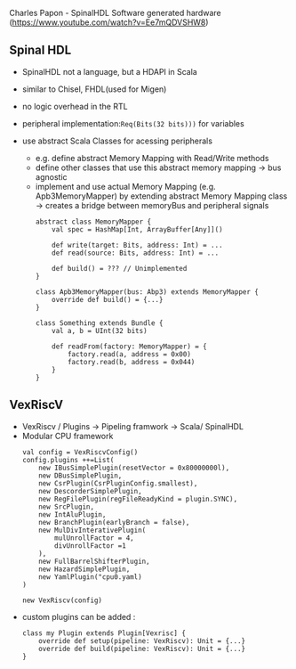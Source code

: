 Charles Papon - SpinalHDL Software generated hardware (https://www.youtube.com/watch?v=Ee7mQDVSHW8)

## Spinal HDL

- SpinalHDL not a language, but a HDAPI in Scala
- similar to Chisel, FHDL(used for Migen)
- no logic overhead in the RTL

- peripheral implementation:`Req(Bits(32 bits)))` for variables
- use abstract Scala Classes for acessing peripherals
  - e.g. define abstract Memory Mapping with Read/Write methods
  - define other classes that use this abstract memory mapping -> bus agnostic
  - implement and use actual Memory Mapping (e.g. Apb3MemoryMapper) by extending abstract Memory Mapping class 
  -> creates a bridge between memoryBus and peripheral signals
    ```
    abstract class MemoryMapper {
        val spec = HashMap[Int, ArrayBuffer[Any]]()
        
        def write(target: Bits, address: Int) = ...
        def read(source: Bits, address: Int) = ...

        def build() = ??? // Unimplemented
    }

    class Apb3MemoryMapper(bus: Abp3) extends MemoryMapper {
        override def build() = {...}
    }

    class Something extends Bundle {
        val a, b = UInt(32 bits)

        def readFrom(factory: MemoryMapper) = {
            factory.read(a, address = 0x00)
            factory.read(b, address = 0x044)
        }
    }
    ```

## VexRiscV

- VexRiscv / Plugins -> Pipeling framwork -> Scala/ SpinalHDL
- Modular CPU framework
    ```
    val config = VexRiscvConfig()
    config.plugins ++=List(
        new IBusSimplePlugin(resetVector = 0x80000000l),
        new DBusSimplePlugin,
        new CsrPlugin(CsrPluginConfig.smallest),
        new DescorderSimplePlugin,
        new RegFilePlugin(regFileReadyKind = plugin.SYNC),
        new SrcPlugin,
        new IntAluPlugin,
        new BranchPlugin(earlyBranch = false),
        new MulDivInterativePlugin(
            mulUnrollFactor = 4,
            divUnrollFactor =1
        ),
        new FullBarrelShifterPlugin,
        new HazardSimplePlugin,
        new YamlPlugin("cpu0.yaml)
    )

    new VexRiscv(config)
    ```
- custom plugins can be added :
  ```
  class my Plugin extends Plugin[Vexrisc] {
      override def setup(pipeline: VexRiscv): Unit = {...}
      override def build(pipeline: VexRiscv): Unit = {...}
  }
  ```
